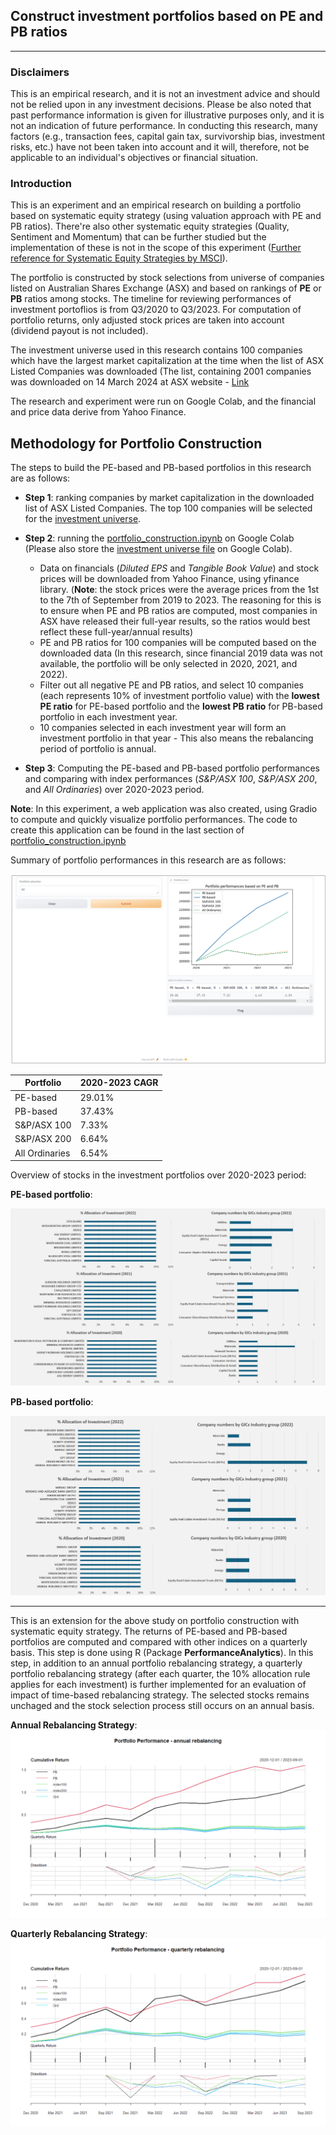 ## Construct investment portfolios based on PE and PB ratios
---
### Disclaimers
This is an empirical research, and it is not an investment advice and should not be relied upon in any investment decisions. Please be also noted that past performance information is given for illustrative purposes only, and it is not an indication of future performance. In conducting this research, many factors (e.g., transaction fees, capital gain tax, survivorship bias, investment risks, etc.)  have not been taken into account and it will, therefore, not be applicable to an individual's objectives or financial situation.

### Introduction
This is an experiment and an empirical research on building a portfolio based on systematic equity strategy (using valuation approach with PE and PB ratios). There're also other systematic equity strategies (Quality, Sentiment and Momentum) that can be further studied but the implementation of these is not in the scope of this experiment ([Further reference for Systematic Equity Strategies by MSCI](https://www.msci.com/www/blog-posts/using-systematic-equity/0246867895)).

The portfolio is constructed by stock selections from universe of companies listed on Australian Shares Exchange (ASX) and based on rankings of **PE** or **PB** ratios among stocks. The timeline for reviewing performances of investment portoflios is from Q3/2020 to Q3/2023. For computation of portfolio returns, only adjusted stock prices are taken into account (dividend payout is not included).    

The investment universe used in this research contains 100 companies which have the largest market capitalization at the time when the list of ASX Listed Companies was downloaded (The list, containing 2001 companies was downloaded on 14 March 2024 at ASX website - [Link](https://www.asx.com.au/markets/trade-our-cash-market/directory)

The research and experiment were run on Google Colab, and the financial and price data derive from Yahoo Finance.  

## Methodology for Portfolio Construction
The steps to build the PE-based and PB-based portfolios in this research are as follows:
- **Step 1**: ranking companies by market capitalization in the downloaded list of ASX Listed Companies. The top 100 companies will be selected for the [investment universe](https://github.com/DoThNg/portfolio_construction/blob/main/asx_ticker_universe.xlsx).
- **Step 2**: running the [portfolio_construction.ipynb](https://github.com/DoThNg/portfolio_construction/blob/main/portfolio_construction.ipynb) on Google Colab (Please also store the [investment universe file](https://github.com/DoThNg/portfolio_construction/blob/main/asx_ticker_universe.xlsx) on Google Colab).
    
    - Data on financials (*Diluted EPS* and *Tangible Book Value*) and stock prices will be downloaded from Yahoo Finance, using yfinance library. (**Note**: the stock prices were the average prices from the 1st to the 7th of September from 2019 to 2023. The reasoning for this is to ensure when PE and PB ratios are computed, most companies in ASX have released their full-year results, so the ratios would best reflect these full-year/annual results)  
    - PE and PB ratios for 100 companies will be computed based on the downloaded data (In this research, since financial 2019 data was not available, the portfolio will be only selected in 2020, 2021, and 2022).
    - Filter out all negative PE and PB ratios, and select 10 companies (each represents 10% of investment portfolio value) with the **lowest PE ratio** for PE-based portfolio and the **lowest PB ratio** for PB-based portfolio in each investment year.
    - 10 companies selected in each investment year will form an investment portfolio in that year - This also means the rebalancing period of portfolio is annual.    

- **Step 3**: Computing the PE-based and PB-based portfolio performances and comparing with index performances (*S&P/ASX 100*, *S&P/ASX 200*, and *All Ordinaries*) over 2020-2023 period. 

**Note**: In this experiment, a web application was also created, using Gradio to compute and quickly visualize portfolio performances. The code to create this application can be found in the last section of [portfolio_construction.ipynb](https://github.com/DoThNg/portfolio_construction/blob/main/portfolio_construction.ipynb)

Summary of portfolio performances in this research are as follows:

![Portfolio_performance](https://github.com/DoThNg/portfolio_construction/blob/main/portfolio_performance.png)


| Portfolio       | 2020-2023 CAGR |
| --------------- | -------------  |
| PE-based        |    29.01%      |
| PB-based        |    37.43%      |
| S&P/ASX 100     |    7.33%       |
| S&P/ASX 200     |    6.64%       |
| All Ordinaries  |    6.54%       |

Overview of stocks in the investment portfolios over 2020-2023 period:

**PE-based portfolio**:

![PE Portfolio_overview](https://github.com/DoThNg/portfolio_construction/blob/main/portfolio_overview.png)

**PB-based portfolio**:

![PB Portfolio_overview](https://github.com/DoThNg/portfolio_construction/blob/main/PB_portfolio_overview.png)

---

This is an extension for the above study on portfolio construction with systematic equity strategy. The returns of PE-based and PB-based portfolios are computed and compared with other indices on a quarterly basis. This step is done using R (Package **PerformanceAnalytics**). In this step, in addition to an annual portfolio rebalancing strategy, a quarterly portfolio rebalancing strategy (after each quarter, the 10% allocation rule applies for each investment) is further implemented for an evaluation of impact of time-based rebalancing strategy. The selected stocks remains unchaged and the stock selection process still occurs on an annual basis.

**Annual Rebalancing Strategy**:
![Annual_Rebalancing_Strategy](https://github.com/DoThNg/portfolio_construction/blob/main/Portfolio_Performance_annual_rebalancing.png)

**Quarterly Rebalancing Strategy**:
![Quarterly_Rebalancing_Strategy](https://github.com/DoThNg/portfolio_construction/blob/main/Portfolio_Performance_quarterly_rebalancing.png)

